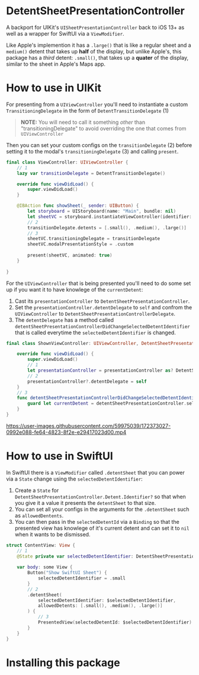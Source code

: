 # DetentSheetPresentationController

A backport for UIKit's `UISheetPresentationController` back to iOS 13+ as well as a wrapper for SwiftUI via a `ViewModifier`. 

Like Apple's implemention it has a `.large()` that is like a regular sheet and a `medium()` detent that takes up **half** of the display, but unlike Apple's, this package has a _third_ detent: `.small()`, that takes up a **quater** of the display, similar to the sheet in Apple's Maps app. 

# How to use in UIKit

For presenting from a `UIViewController` you'll need to instantiate a custom `TransitioningDelegate` in the form of `DetentTransitionDelegate` (1)

> **NOTE:** 
> You will need to call it something _other_ than "transitioningDelegate" to avoid overriding the one that comes from `UIViewController` 

Then you can set your custom configs on the `transitionDelegate` (2) before setting it to the modal's `transitioningDelegate` (3) and calling `present`. 

```swift
final class ViewController: UIViewController {
    // 1
    lazy var transitionDelegate = DetentTransitionDelegate()

    override func viewDidLoad() {
        super.viewDidLoad()
    }

    @IBAction func showSheet(_ sender: UIButton) {
        let storyboard = UIStoryboard(name: "Main", bundle: nil)
        let sheetVC = storyboard.instantiateViewController(identifier: "ShownVC")
        // 2
        transitionDelegate.detents = [.small(), .medium(), .large()]
        // 3
        sheetVC.transitioningDelegate = transitionDelegate
        sheetVC.modalPresentationStyle = .custom
        
        present(sheetVC, animated: true)
    }
    
}
```

For the `UIViewController` that is being presented you'll need to do some set up if you want it to have knowlege of the `currentDetent`:
1. Cast its `presentationController` to `DetentSheetPresentationController`.
2. Set the `presentationController.detentDelegate` to `self` and confrom the `UIViewController` to `DetentSheetPresentationControllerDelegate`.
3. The `detentDelegate` has a method called `detentSheetPresentationControllerDidChangeSelectedDetentIdentifier` that is called everytime the `selectedDetentIdentifier` is changed. 
    
```swift
final class ShownViewController: UIViewController, DetentSheetPresentationControllerDelegate {

    override func viewDidLoad() {
        super.viewDidLoad()
        // 1
        let presentationController = presentationController as? DetentSheetPresentationController
        // 2
        presentationController?.detentDelegate = self
    }
    // 3
    func detentSheetPresentationControllerDidChangeSelectedDetentIdentifier(_ detentSheetPresentationController: DetentSheetPresentationController) {
        guard let currentDetent = detentSheetPresentationController.selectedDetentIdentifier else { return }
    }
}
```

https://user-images.githubusercontent.com/59975039/172373027-0992e088-fe64-4823-8f2e-e29417023d00.mp4

# How to use in SwiftUI

In SwiftUI there is a `ViewModifier` called `.detentSheet` that you can power via a `State` change using the `selectedDetentIdentifier`:
1. Create a `State` for `DetentSheetPresentationController.Detent.Identifier?` so that when you give it a value it presents the `detentSheet` to that size. 
2. You can set all your configs in the arguments for the `.detentSheet` such as `allowedDentents`. 
3. You can then pass in the `selectedDetentId` via a `Binding` so that the presented view has knowlege of it's current detent and can set it to `nil` when it wants to be dismissed. 

```swift
struct ContentView: View {
    // 1
    @State private var selectedDetentIdentifier: DetentSheetPresentationController.Detent.Identifier?
    
    var body: some View {
        Button("Show SwiftUI Sheet") {
            selectedDetentIdentifier = .small
        }
        // 2
        .detentSheet(
            selectedDetentIdentifier: $selectedDetentIdentifier,
            allowedDetents: [.small(), .medium(), .large()]
        ) {
            // 3
            PresentedView(selectedDetentId: $selectedDetentIdentifier)
        }
    }
}
```

# Installing this package
